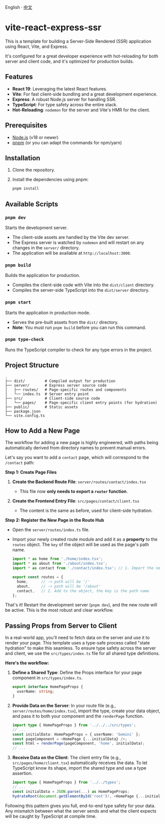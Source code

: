 English · [中文](./README.md)

# vite-react-express-ssr

This is a template for building a Server-Side Rendered (SSR) application using React, Vite, and Express.

It's configured for a great developer experience with hot-reloading for both server and client code, and it's optimized for production builds.

## Features

-   **React 19**: Leveraging the latest React features.
-   **Vite**: For fast client-side bundling and a great development experience.
-   **Express**: A robust Node.js server for handling SSR.
-   **TypeScript**: For type safety across the entire stack.
-   **Hot-Reloading**: `nodemon` for the server and Vite's HMR for the client.

## Prerequisites

-   [Node.js](https://nodejs.org/) (v18 or newer)
-   [pnpm](https://pnpm.io/) (or you can adapt the commands for npm/yarn)

## Installation

1.  Clone the repository.
2.  Install the dependencies using pnpm:

    ```bash
    pnpm install
    ```

## Available Scripts

### `pnpm dev`

Starts the development server.

-   The client-side assets are handled by the Vite dev server.
-   The Express server is watched by `nodemon` and will restart on any changes in the `server/` directory.
-   The application will be available at `http://localhost:3000`.

### `pnpm build`

Builds the application for production.

-   Compiles the client-side code with Vite into the `dist/client` directory.
-   Compiles the server-side TypeScript into the `dist/server` directory.

### `pnpm start`

Starts the application in production mode.

-   Serves the pre-built assets from the `dist/` directory.
-   **Note**: You must run `pnpm build` before you can run this command.

### `pnpm type-check`

Runs the TypeScript compiler to check for any type errors in the project.

## Project Structure

```
.
├── dist/         # Compiled output for production
├── server/       # Express server source code
│   ├── routes/   # Page-specific routes and components
│   └── index.ts  # Server entry point
├── src/          # Client-side source code
│   └── pages/    # Page-specific client entry points (for hydration)
├── public/       # Static assets
├── package.json
└── vite.config.ts
```

## How to Add a New Page

The workflow for adding a new page is highly engineered, with paths being automatically derived from directory names to prevent manual errors.

Let's say you want to add a `contact` page, which will correspond to the `/contact` path:

**Step 1: Create Page Files**

1.  **Create the Backend Route File**: `server/routes/contact/index.tsx`
    -   This file now **only needs to export a `router` function**.

2.  **Create the Frontend Entry File**: `src/pages/contact/client.tsx`
    -   The content is the same as before, used for client-side hydration.

**Step 2: Register the New Page in the Route Hub**

-   Open the `server/routes/index.ts` file.
-   Import your newly created route module and add it as a **property** to the `routes` object. The `key` of the object will be used as the page's path name.

    ```typescript
    import * as home from './home/index.tsx';
    import * as about from './about/index.tsx';
    import * as contact from './contact/index.tsx'; // 1. Import the new route

    export const routes = {
      home,      // -> path will be '/'
      about,     // -> path will be '/about'
      contact,   // 2. Add to the object, the key is the path name
    };
    ```

That's it! Restart the development server (`pnpm dev`), and the new route will be active. This is the most robust and clear workflow.

## Passing Props from Server to Client

In a real-world app, you'll need to fetch data on the server and use it to render your page. This template uses a type-safe process called "state hydration" to make this seamless. To ensure type safety across the server and client, we use the `src/types/index.ts` file for all shared type definitions.

**Here's the workflow:**

1.  **Define a Shared Type**: Define the Props interface for your page component in `src/types/index.ts`.
    ```typescript
    export interface HomePageProps {
      userName: string;
    }
    ```
2.  **Provide Data on the Server**: In your route file (e.g., `server/routes/home/index.tsx`), import the type, create your data object, and pass it to both your component and the `renderPage` function.
    ```typescript
    import type { HomePageProps } from '../../../src/types';
    // ...
    const initialData: HomePageProps = { userName: 'Gemini' };
    const pageComponent = <HomePage {...initialData} />;
    const html = renderPage(pageComponent, 'home', initialData);
    // ...
    ```
3.  **Receive Data on the Client**: The client entry file (e.g., `src/pages/home/client.tsx`) automatically receives the data. To let TypeScript know its shape, import the shared type and use a type assertion.
    ```typescript
    import type { HomePageProps } from '../../types';
    // ...
    const initialData = JSON.parse(...) as HomePageProps;
    hydrateRoot(document.getElementById('root')!, <HomePage {...initialData} />);
    ```

Following this pattern gives you full, end-to-end type safety for your data. Any mismatch between what the server sends and what the client expects will be caught by TypeScript at compile time.

